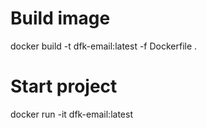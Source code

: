 # Build image
docker build -t dfk-email:latest -f Dockerfile .

# Start project
docker run -it dfk-email:latest
